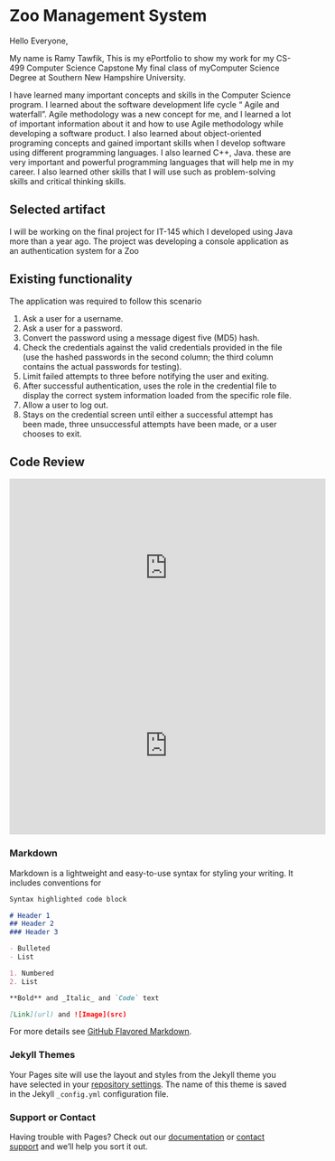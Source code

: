 # Zoo Management System

Hello Everyone,

My name is Ramy Tawfik, This is my ePortfolio to show my work for my CS-499 Computer Science Capstone My final class of myComputer Science Degree at Southern New Hampshire University. 

I have learned many important concepts and skills in the Computer Science program. I learned about the software development life cycle “ Agile and waterfall”. Agile methodology was a new concept for me, and I learned a lot of important information about it and how to use Agile methodology while developing a software product. I also learned about object-oriented programing concepts and gained important skills when I develop software using different programming languages. I also learned C++, Java. these are very important and powerful programming languages that will help me in my career. I also learned other skills that I will use such as problem-solving skills and critical thinking skills.

## Selected artifact
I will be working on the final project for IT-145 which I developed using Java more than a year ago. The project was developing a console application as an authentication system for a Zoo

## Existing functionality

The application was required to follow this scenario 

1. Ask a user for a username.
2. Ask a user for a password.
3. Convert the password using a message digest five (MD5) hash.
4. Check the credentials against the valid credentials provided in the file (use the hashed passwords in the second column; the third       column contains the actual passwords for testing).
5. Limit failed attempts to three before notifying the user and exiting.
6. After successful authentication, uses the role in the credential file to display the correct system information loaded from the          specific role file. 
7. Allow a user to log out.
8. Stays on the credential screen until either a successful attempt has been made, three unsuccessful attempts have been made, or a        user chooses to exit.
## Code Review
<iframe width="560" height="315" src="https://www.youtube.com/embed/3UwCrfv-Kws" frameborder="0" allow="accelerometer; autoplay; encrypted-media; gyroscope; picture-in-picture" allowfullscreen></iframe>

<iframe width="560" height="315" src="https://www.youtube.com/embed/StZZ_uEZfIk" frameborder="0" allow="accelerometer; autoplay; encrypted-media; gyroscope; picture-in-picture" allowfullscreen></iframe>

### Markdown

Markdown is a lightweight and easy-to-use syntax for styling your writing. It includes conventions for

```markdown
Syntax highlighted code block

# Header 1
## Header 2
### Header 3

- Bulleted
- List

1. Numbered
2. List

**Bold** and _Italic_ and `Code` text

[Link](url) and ![Image](src)
```

For more details see [GitHub Flavored Markdown](https://guides.github.com/features/mastering-markdown/).

### Jekyll Themes

Your Pages site will use the layout and styles from the Jekyll theme you have selected in your [repository settings](https://github.com/ramy-tawfik/ramy-tawfik.github.io/settings). The name of this theme is saved in the Jekyll `_config.yml` configuration file.

### Support or Contact

Having trouble with Pages? Check out our [documentation](https://help.github.com/categories/github-pages-basics/) or [contact support](https://github.com/contact) and we’ll help you sort it out.
